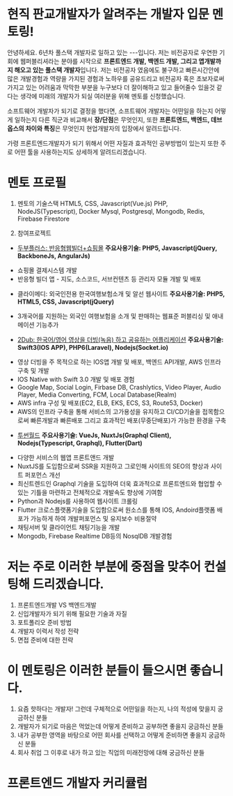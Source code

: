 # 현직 판교개발자가 알려주는 개발자 입문 멘토링!
안녕하세요. 6년차 풀스택 개발자로 일하고 있는 ---입니다. 저는 비전공자로 우연한 기회에 웹퍼블리셔라는 분야를 시작으로 **프론트엔드 개발, 백엔드 개발, 그리고 앱개발까지 해오고 있는 풀스택 개발자**입니다.
저는 비전공자 였음에도 불구하고 빠른시간안에 많은 개발경험과 역량을 가지된 경험과 노하우를 공유드리고 비전공자 혹은 초보자로써 가지고 있는 어려움과 막막한 부분을 누구보다 더 잘이해하고 있고 들어줄수 있을것 같다는 생각에 미래의 개발자가 되실 여러분을 위해 멘토를 신청했습니다.

소프트웨어 개발자가 되기로 결정을 했다면, 소프트웨어 개발자는 어떤일을 하는지 어떻게 일하는지 다른 직군과 비교해서 **장/단점**은 무엇인지,
또한 **프론트엔드, 백엔드, 데브옵스의 차이와 특징**은 무엇인지 현업개발자의 입장에서 알려드립니다.

가령 프론트엔드개발자가 되기 위해서 어떤 자질과 효과적인 공부방법이 있는지 또한 주로 어떤 툴을 사용하는지도 상세하게 알려드리겠습니다.


# 멘토 프로필
1. 멘토의 기술스택
HTML5, CSS, Javascript(Vue.js)
PHP, NodeJS(Typescript), Docker
Mysql, Postgresql, Mongodb, Redis, Firebase Firestore

2. 참여프로젝트
* [두부플러스: 반응형웹빌더+쇼핑몰](https://kr.dubuplus.com/#gsc.tab=0)
**주요사용기술: PHP5, Javascript(jQuery, BackboneJs, AngularJs)**
- 쇼핑몰 결제시스템 개발
- 반응형 빌더 앱 - 지도, 소스코드, 서브컨텐츠 등 관리자 모듈 개발 및 배포

* 클라이메디: 외국인전용 한국여행보험소개 및 알선 웹사이트
**주요사용기술: PHP5, HTML5, CSS, Javascript(jQuery)**
- 3개국어를 지원하는 외국인 여행보험을 소개 및 판매하는 웹표준 퍼블리싱 및 애내메이션 기능추가

* [2Dub: 한국어/영어 영상을 더빙(녹음) 하고 공유하는 어플리케이션](https://2dub.me/)
**주요사용기술: Swift3(IOS APP), PHP6(Laravel), Nodejs(Socket.io)**
- 영상 더빙을 주 목적으로 하는 IOS앱 개발 및 배포, 백엔드 API개발, AWS 인프라 구축 및 개발
- IOS Native with Swift 3.0 개발 및 배포 경험
- Google Map, Social Login, Firbase DB, Crashlytics, Video Player, Audio Player, Media Converting, FCM, Local Database(Realm)
- AWS infra 구성 및 배포(EC2, ELB, EKS, ECS, S3, Route53, Docker)
- AWS의 인프라 구축을 통해 서비스의 고가용성을 유지하고 CI/CD기술을 접목함으로써 빠른개발과 빠른배포 그리고 효과적인 배포(무중단배포)가 가능한 환경을 구축

* [투썬월드](http://www.twosun.com/)
**주요사용기술: VueJs, NuxtJs(Graphql Client), Nodejs(Typescript, Graphql), Flutter(Dart)**
- 다양한 서비스의 웹앱 프론트앤드 개발
- NuxtJS를 도입함으로써 SSR을 지원하고 그로인해 사이트의 SEO의 향상과 사이트 퍼포먼스 개선
- 최신트렌드인 Graphql 기술을 도입하여 더욱 효과적으로 프론트엔드와 협업할 수 있는 기틀을 마련하고 전체적으로 개발속도 향상에 기여함
- Python과 Nodejs를 사용하여 웹사이트 크롤링
- Flutter 크로스플랫폼기술을 도입함으로써 원소스를 통해 IOS, Andoird플랫폼 배포가 가능하게 하여 개발퍼포먼스 및 유지보수 비용절약
- 채팅서버 및 클라이언트 채팅기능을 개발
- Mongodb, Firebase Realtime DB등의 NosqlDB 개발경험

# 저는 주로 이러한 부분에 중점을 맞추어 컨설팅해 드리겠습니다.
1. 프론트엔드개발 VS 백엔드개발
2. 신입개발자가 되기 위해 필요한 기술과 자질
3. 포트폴리오 준비 방법
4. 개발자 이력서 작성 전략
5. 면접 준비에 대한 전략


# 이 멘토링은 이러한 분들이 들으시면 좋습니다.
1. 요즘 핫하다는 개발자! 그런데 구체적으로 어떤일을 하는지, 나의 적성에 맞을지 궁금하신 분들
2. 개발자가 되기로 마음은 먹었는데 어떻게 준비하고 공부하면 좋을지 궁금하신 분들
3. 내가 공부한 영역을 바탕으로 어떤 회사를 선택하고 어떻게 준비하면 좋을지 궁금하신 분들
4. 회사 취업 그 이후로 내가 하고 있는 직업의 미래전망에 대해 궁금하신 분들


# 프론트엔드 개발자 커리큘럼